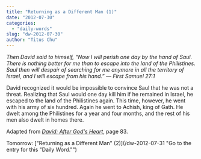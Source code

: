 ```yaml
---
title: "Returning as a Different Man (1)"
date: "2012-07-30"
categories: 
  - "daily-words"
slug: "dw-2012-07-30"
author: "Titus Chu"
---
```


_Then David said to himself, “Now I will perish one day by the hand of Saul. There is nothing better for me than to escape into the land of the Philistines. Saul then will despair of searching for me anymore in all the territory of Israel, and I will escape from his hand.” — First Samuel 27:1_

David recognized it would be impossible to convince Saul that he was not a threat. Realizing that Saul would one day kill him if he remained in Israel, he escaped to the land of the Philistines again. This time, however, he went with his army of six hundred. Again he went to Achish, king of Gath. He dwelt among the Philistines for a year and four months, and the rest of his men also dwelt in homes there.

Adapted from _[David: After God's Heart](/book-david "Go to the listing for this book.")_, page 83.

Tomorrow: ["Returning as a Different Man" (2)](/dw-2012-07-31 "Go to the entry for this "Daily Word."")
